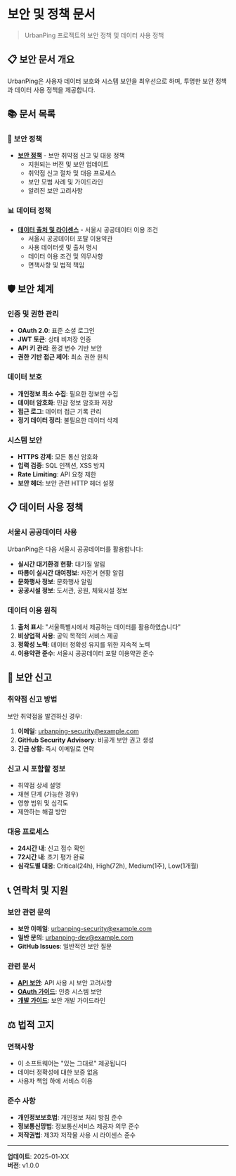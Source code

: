 # 보안 및 정책 문서

> UrbanPing 프로젝트의 보안 정책 및 데이터 사용 정책

## 📋 보안 문서 개요

UrbanPing은 사용자 데이터 보호와 시스템 보안을 최우선으로 하며, 투명한 보안 정책과 데이터 사용 정책을 제공합니다.

## 📚 문서 목록

### 🔐 보안 정책
- **[보안 정책](security-policy.md)** - 보안 취약점 신고 및 대응 정책
  - 지원되는 버전 및 보안 업데이트
  - 취약점 신고 절차 및 대응 프로세스
  - 보안 모범 사례 및 가이드라인
  - 알려진 보안 고려사항

### 📊 데이터 정책
- **[데이터 출처 및 라이센스](data-attribution.md)** - 서울시 공공데이터 이용 조건
  - 서울시 공공데이터 포탈 이용약관
  - 사용 데이터셋 및 출처 명시
  - 데이터 이용 조건 및 의무사항
  - 면책사항 및 법적 책임

## 🛡️ 보안 체계

### 인증 및 권한 관리
- **OAuth 2.0**: 표준 소셜 로그인
- **JWT 토큰**: 상태 비저장 인증
- **API 키 관리**: 환경 변수 기반 보안
- **권한 기반 접근 제어**: 최소 권한 원칙

### 데이터 보호
- **개인정보 최소 수집**: 필요한 정보만 수집
- **데이터 암호화**: 민감 정보 암호화 저장
- **접근 로그**: 데이터 접근 기록 관리
- **정기 데이터 정리**: 불필요한 데이터 삭제

### 시스템 보안
- **HTTPS 강제**: 모든 통신 암호화
- **입력 검증**: SQL 인젝션, XSS 방지
- **Rate Limiting**: API 요청 제한
- **보안 헤더**: 보안 관련 HTTP 헤더 설정

## 📋 데이터 사용 정책

### 서울시 공공데이터 사용
UrbanPing은 다음 서울시 공공데이터를 활용합니다:

- **실시간 대기환경 현황**: 대기질 알림
- **따릉이 실시간 대여정보**: 자전거 현황 알림
- **문화행사 정보**: 문화행사 알림
- **공공시설 정보**: 도서관, 공원, 체육시설 정보

### 데이터 이용 원칙
1. **출처 표시**: "서울특별시에서 제공하는 데이터를 활용하였습니다"
2. **비상업적 사용**: 공익 목적의 서비스 제공
3. **정확성 노력**: 데이터 정확성 유지를 위한 지속적 노력
4. **이용약관 준수**: 서울시 공공데이터 포탈 이용약관 준수

## 🚨 보안 신고

### 취약점 신고 방법
보안 취약점을 발견하신 경우:

1. **이메일**: urbanping-security@example.com
2. **GitHub Security Advisory**: 비공개 보안 권고 생성
3. **긴급 상황**: 즉시 이메일로 연락

### 신고 시 포함할 정보
- 취약점 상세 설명
- 재현 단계 (가능한 경우)
- 영향 범위 및 심각도
- 제안하는 해결 방안

### 대응 프로세스
- **24시간 내**: 신고 접수 확인
- **72시간 내**: 초기 평가 완료
- **심각도별 대응**: Critical(24h), High(72h), Medium(1주), Low(1개월)

## 📞 연락처 및 지원

### 보안 관련 문의
- **보안 이메일**: urbanping-security@example.com
- **일반 문의**: urbanping-dev@example.com
- **GitHub Issues**: 일반적인 보안 질문

### 관련 문서
- **[API 보안](../api/README.md#보안)**: API 사용 시 보안 고려사항
- **[OAuth 가이드](../guides/oauth/README.md)**: 인증 시스템 보안
- **[개발 가이드](../guides/README.md)**: 보안 개발 가이드라인

## ⚖️ 법적 고지

### 면책사항
- 이 소프트웨어는 "있는 그대로" 제공됩니다
- 데이터 정확성에 대한 보증 없음
- 사용자 책임 하에 서비스 이용

### 준수 사항
- **개인정보보호법**: 개인정보 처리 방침 준수
- **정보통신망법**: 정보통신서비스 제공자 의무 준수
- **저작권법**: 제3자 저작물 사용 시 라이센스 준수

---

**업데이트**: 2025-01-XX  
**버전**: v1.0.0
